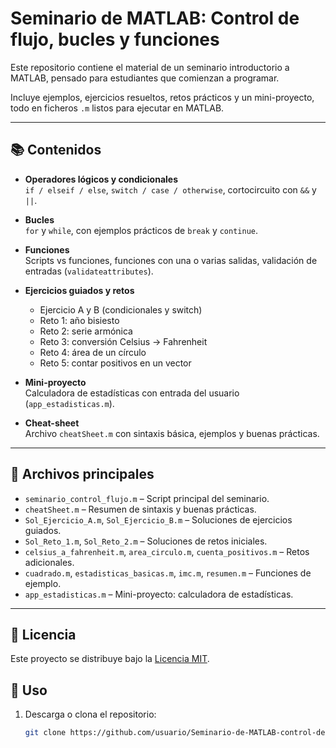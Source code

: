 # Seminario de MATLAB: Control de flujo, bucles y funciones

Este repositorio contiene el material de un seminario introductorio a MATLAB, pensado para estudiantes que comienzan a programar.  

Incluye ejemplos, ejercicios resueltos, retos prácticos y un mini-proyecto, todo en ficheros `.m` listos para ejecutar en MATLAB.

---

## 📚 Contenidos

- **Operadores lógicos y condicionales**  
  `if / elseif / else`, `switch / case / otherwise`, cortocircuito con `&&` y `||`.

- **Bucles**  
  `for` y `while`, con ejemplos prácticos de `break` y `continue`.

- **Funciones**  
  Scripts vs funciones, funciones con una o varias salidas, validación de entradas (`validateattributes`).

- **Ejercicios guiados y retos**  
  - Ejercicio A y B (condicionales y switch)  
  - Reto 1: año bisiesto  
  - Reto 2: serie armónica  
  - Reto 3: conversión Celsius → Fahrenheit  
  - Reto 4: área de un círculo  
  - Reto 5: contar positivos en un vector  

- **Mini-proyecto**  
  Calculadora de estadísticas con entrada del usuario (`app_estadisticas.m`).

- **Cheat-sheet**  
  Archivo `cheatSheet.m` con sintaxis básica, ejemplos y buenas prácticas.

---

## 📂 Archivos principales

- `seminario_control_flujo.m` – Script principal del seminario.  
- `cheatSheet.m` – Resumen de sintaxis y buenas prácticas.  
- `Sol_Ejercicio_A.m`, `Sol_Ejercicio_B.m` – Soluciones de ejercicios guiados.  
- `Sol_Reto_1.m`, `Sol_Reto_2.m` – Soluciones de retos iniciales.  
- `celsius_a_fahrenheit.m`, `area_circulo.m`, `cuenta_positivos.m` – Retos adicionales.  
- `cuadrado.m`, `estadisticas_basicas.m`, `imc.m`, `resumen.m` – Funciones de ejemplo.  
- `app_estadisticas.m` – Mini-proyecto: calculadora de estadísticas.

---

## 📖 Licencia
Este proyecto se distribuye bajo la [Licencia MIT](./LICENSE).


## 🚀 Uso

1. Descarga o clona el repositorio:  
   ```bash
   git clone https://github.com/usuario/Seminario-de-MATLAB-control-de-flujo-bucles-y-funciones.git

